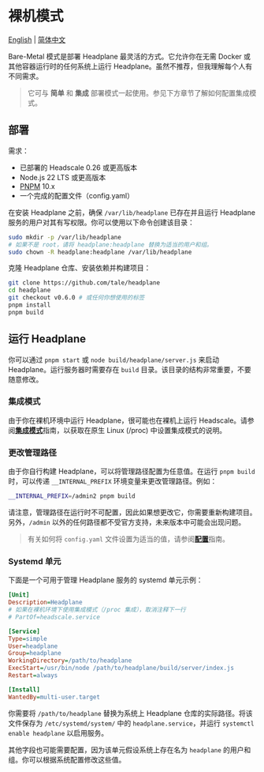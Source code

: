 # 裸机模式
[English](Bare-Metal.md) | [简体中文](Bare-Metal.zh-CN.md)

Bare-Metal 模式是部署 Headplane 最灵活的方式。它允许你在无需 Docker 或其他容器运行时的任何系统上运行 Headplane。虽然不推荐，但我理解每个人有不同需求。

> 它可与 **简单** 和 **集成** 部署模式一起使用。参见下方章节了解如何配置集成模式。

## 部署

需求：
- 已部署的 Headscale 0.26 或更高版本
- Node.js 22 LTS 或更高版本
- [PNPM](https://pnpm.io/installation) 10.x
- 一个完成的配置文件（config.yaml）

在安装 Headplane 之前，确保 `/var/lib/headplane` 已存在并且运行 Headplane 服务的用户对其有写权限。你可以使用以下命令创建该目录：

```sh
sudo mkdir -p /var/lib/headplane
# 如果不是 root，请将 headplane:headplane 替换为适当的用户和组。
sudo chown -R headplane:headplane /var/lib/headplane
```

克隆 Headplane 仓库、安装依赖并构建项目：
```sh
git clone https://github.com/tale/headplane
cd headplane
git checkout v0.6.0 # 或任何你想使用的标签
pnpm install
pnpm build
```

## 运行 Headplane
你可以通过 `pnpm start` 或 `node build/headplane/server.js` 来启动 Headplane。运行服务器时需要存在 `build` 目录。该目录的结构非常重要，不要随意修改。

### 集成模式
由于你在裸机环境中运行 Headplane，很可能也在裸机上运行 Headscale。请参阅[**集成模式**](/docs/Integrated-Mode.zh-CN.md)指南，以获取在原生 Linux (/proc) 中设置集成模式的说明。

### 更改管理路径
由于你自行构建 Headplane，可以将管理路径配置为任意值。在运行 `pnpm build` 时，可以传递 `__INTERNAL_PREFIX` 环境变量来更改管理路径。例如：

```sh
__INTERNAL_PREFIX=/admin2 pnpm build
```

请注意，管理路径在运行时不可配置，因此如果想更改它，你需要重新构建项目。另外，`/admin` 以外的任何路径都不受官方支持，未来版本中可能会出现问题。

> 有关如何将 `config.yaml` 文件设置为适当的值，请参阅[**配置**](/docs/Configuration.zh-CN.md)指南。

### Systemd 单元
下面是一个可用于管理 Headplane 服务的 systemd 单元示例：

```ini
[Unit]
Description=Headplane
# 如果在裸机环境下使用集成模式（/proc 集成），取消注释下一行
# PartOf=headscale.service

[Service]
Type=simple
User=headplane
Group=headplane
WorkingDirectory=/path/to/headplane
ExecStart=/usr/bin/node /path/to/headplane/build/server/index.js
Restart=always

[Install]
WantedBy=multi-user.target
```

你需要将 `/path/to/headplane` 替换为系统上 Headplane 仓库的实际路径。将该文件保存为 `/etc/systemd/system/` 中的 `headplane.service`，并运行 `systemctl enable headplane` 以启用服务。

其他字段也可能需要配置，因为该单元假设系统上存在名为 `headplane` 的用户和组。你可以根据系统配置修改这些值。
